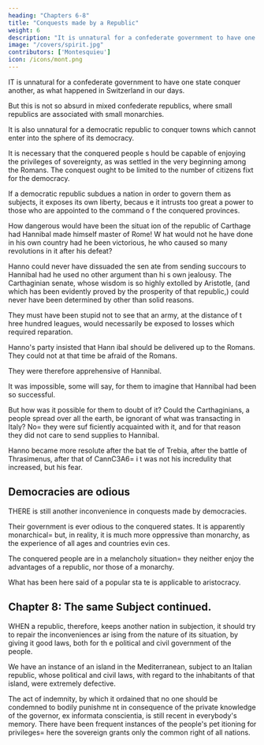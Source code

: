 ```yaml
---
heading: "Chapters 6-8"
title: "Conquests made by a Republic"
weight: 6
description: "It is unnatural for a confederate government to have one state conquer another, as what happened in Switzerland in our days"
image: "/covers/spirit.jpg"
contributors: ['Montesquieu']
icon: /icons/mont.png
---
```




IT is unnatural for a confederate government to have one state conquer another, as what happened in Switzerland in our days. 

But this is not so absurd in mixed confederate republics, where small republics are associated with small monarchies.

It is also unnatural for a democratic republic to conquer towns which cannot enter into the sphere of its democracy. 

It is necessary that the conquered people s hould be capable of enjoying the privileges of sovereignty, as was settled  in the very beginning among the Romans. The conquest ought to be limited to the number of citizens fixt for the democracy.

If a democratic republic subdues a nation in order to govern them as subjects, it exposes its own liberty, becaus e it intrusts too great a power to those who are appointed to the command o f the conquered provinces.

How dangerous would have been the situat ion of the republic of Carthage had Hannibal made himself master of Rome! W hat would not he have done in his own country had he been victorious, he who caused so many revolutions in it after his defeat?

Hanno could never have dissuaded the sen ate from sending succours to Hannibal had he used no other argument than hi s own jealousy. The Carthaginian senate, whose wisdom is so highly extolled by Aristotle, (and which has been evidently proved by the prosperity of  that republic,) could never have been determined by other than solid reasons. 

They must have been stupid not to see that an army, at the distance of t hree hundred leagues, would necessarily be exposed to losses which required reparation.

Hanno's party insisted that Hann ibal should be delivered up to the Romans. They could not at that time be afraid of the  Romans.

They were therefore apprehensive of Hannibal.

It was impossible, some will say, for them to imagine that Hannibal had been so successful. 

But how was it possible for them to doubt of it? Could the Carthaginians, a people spread over all the earth, be ignorant of what was transacting in Italy? No= they were suf ficiently acquainted with it, and for that reason they did not care to send supplies to Hannibal.

Hanno became more resolute after the bat tle of Trebia, after the battle of Thrasimenus, after that of CannC3A6= i t was not his incredulity that increased, but his fear.



<!-- ## Chapter 7: The same Subject continued -->


## Democracies are odious

THERE is still another inconvenience in conquests made by democracies. 

Their government is ever odious to the conquered states. It is apparently monarchical= but, in reality, it is much more oppressive than monarchy, as the experience of all ages and countries evin ces.

The conquered people are in a melancholy situation= they neither enjoy the advantages of a republic, nor those of a monarchy.

What has been here said of a popular sta te is applicable to aristocracy.


## Chapter 8: The same Subject continued.

WHEN a republic, therefore, keeps another nation in subjection, it should try to repair the inconveniences ar ising from the nature of its situation, by giving it good laws, both for th e political and civil government of the people.

We have an instance of an island in the Mediterranean, subject to an Italian republic, whose political and civil laws, with regard to the inhabitants of that island, were extremely defective. 

The act of indemnity, by which it ordained that no one should be condemned to bodily punishme nt in consequence of the private knowledge of the governor, ex informata conscientia, is still recent in everybody's memory. There have been frequent instances of the people's pet itioning for privileges= here the sovereign grants only the common right of all nations.

